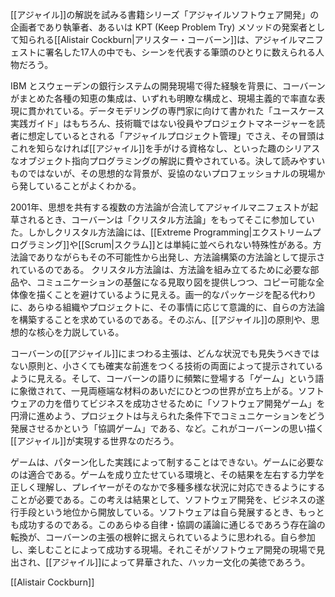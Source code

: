 [[アジャイル]]の解説を試みる書籍シリーズ「アジャイルソフトウェア開発」の企画者であり執筆者、あるいは KPT (Keep Problem Try) メソッドの発案者として知られる[[Alistair Cockburn|アリスター・コーバーン]]は、アジャイルマニフェストに署名した17人の中でも、シーンを代表する筆頭のひとりに数えられる人物だろう。

IBM とスウェーデンの銀行システムの開発現場で得た経験を背景に、コーバーンがまとめた各種の知恵の集成は、いずれも明瞭な構成と、現場主義的で率直な表現に貫かれている。データモデリングの専門家に向けて書かれた「ユースケース実践ガイド」はもちろん、技術職ではない役員やプロジェクトマネージャーを読者に想定しているとされる「アジャイルプロジェクト管理」でさえ、その冒頭はこれを知らなければ[[アジャイル]]を手がける資格なし、といった趣のシリアスなオブジェクト指向プログラミングの解説に費やされている。決して読みやすいものではないが、その思想的な背景が、妥協のないプロフェッショナルの現場から発していることがよくわかる。

2001年、思想を共有する複数の方法論が合流してアジャイルマニフェストが起草されるとき、コーバーンは「クリスタル方法論」をもってそこに参加していた。しかしクリスタル方法論には、[[Extreme Programming|エクストリームプログラミング]]や[[Scrum|スクラム]]とは単純に並べられない特殊性がある。方法論でありながらもその不可能性から出発し、方法論構築の方法論として提示されているのである。
クリスタル方法論は、方法論を組み立てるために必要な部品や、コミュニケーションの基盤になる見取り図を提供しつつ、コピー可能な全体像を描くことを避けているように見える。画一的なパッケージを配る代わりに、あらゆる組織やプロジェクトに、その事情に応じて意識的に、自らの方法論を構築することを求めているのである。そのぶん、[[アジャイル]]の原則や、思想的な核心を力説している。

コーバーンの[[アジャイル]]にまつわる主張は、どんな状況でも見失うべきではない原則と、小さくても確実な前進をつくる技術の両面によって提示されているように見える。そして、コーバーンの語りに頻繁に登場する「ゲーム」という語に象徴されて、一見両極端な材料のあいだにひとつの世界が立ち上がる。ソフトウェアの力を借りてビジネスを成功させるために「ソフトウェア開発ゲーム」を円滑に進めよう、プロジェクトは与えられた条件下でコミュニケーションをどう発展させるかという「協調ゲーム」である、など。これがコーバーンの思い描く[[アジャイル]]が実現する世界なのだろう。

ゲームは、パターン化した実践によって制することはできない。ゲームに必要なのは適合である。ゲームを成り立たせている環境と、その結果を左右する力学を正しく理解し、プレイヤーがそのなかで多種多様な状況に対応できるようにすることが必要である。この考えは結果として、ソフトウェア開発を、ビジネスの遂行手段という地位から開放している。ソフトウェアは自ら発展するとき、もっとも成功するのである。このあらゆる自律・協調の議論に通じるであろう存在論の転換が、コーバーンの主張の根幹に据えられているように思われる。自ら参加し、楽しむことによって成功する現場。それこそがソフトウェア開発の現場で見出され、[[アジャイル]]によって昇華された、ハッカー文化の美徳であろう。

[[Alistair Cockburn]]
